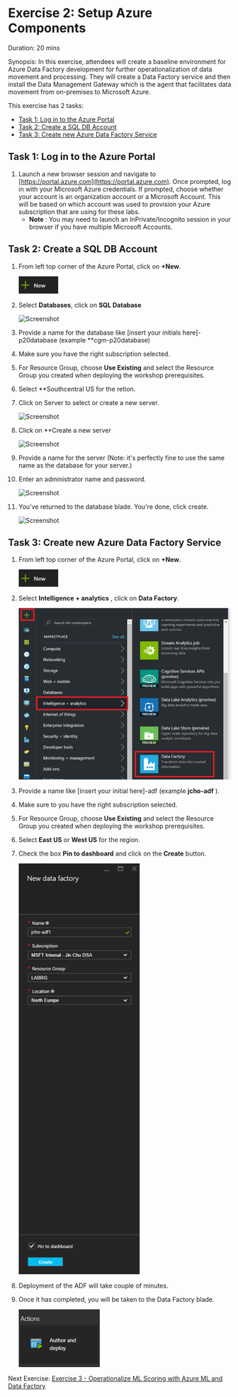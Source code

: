 # Exercise 2: Setup Azure Components

Duration: 20 mins

Synopsis: In this exercise, attendees will create a baseline environment for Azure Data Factory development for further operationalization of data movement and processing. They will create a Data Factory service and then install the Data Management Gateway which is the agent that facilitates data movement from on-premises to Microsoft Azure.

This exercise has 2 tasks:

* [Task 1: Log in to the Azure Portal](#task-1-log-in-to-the-azure-portal)
* [Task 2: Create a SQL DB Account](#task-2-create-a-sql-db-account)
* [Task 3: Create new Azure Data Factory Service](#task-3-create-new-azure-data-factory-service)

## Task 1: Log in to the Azure Portal

1. Launch a new browser session and navigate to [https://portal.azure.com](https://portal.azure.com). Once prompted, log in with your Microsoft Azure credentials. If prompted, choose whether your account is an organization account or a Microsoft Account.  This will be based on which account was used to provision your Azure subscription that are using for these labs.
   - **Note** : You may need to launch an InPrivate/Incognito session in your browser if you have multiple Microsoft Accounts.

## Task 2:  Create a SQL DB Account

1. From left top corner of the Azure Portal, click on **+New**.

    ![Screenshot](images/ex02_create_new_azure_data_factory_service_0.png)

1.  Select **Databases**, click on **SQL Database**

    ![Screenshot](images/ex02_creat_azure_sql_db_0.png)

1. Provide a name for the database like [insert your initials here]-p20database (example **cgm-p20database)
2. Make sure you have the right subscription selected.
3. For Resource Group, choose **Use Existing** and select the Resource Group you created when deploying the workshop prerequisites.
4. Select **Southcentral US for the retion.
5. Click on Server to select or create a new server.

    ![Screenshot](images/ex02_creat_azure_sql_db_1.png)

1. Click on **Create a new server

    ![Screenshot](images/ex02_creat_azure_sql_db_2.png)

1. Provide a name for the server (Note: it's perfectly fine to use the same name as the database for your server.)
2. Enter an administrator name and password.

    ![Screenshot](images/ex02_creat_azure_sql_db_3.png)
 
1. You've returned to the database blade.  You're done, click create.

    ![Screenshot](images/ex02_creat_azure_sql_db_4.png)

## Task 3: Create new Azure Data Factory Service

1. From left top corner of the Azure Portal, click on **+New**.

    ![Screenshot](images/ex02_create_new_azure_data_factory_service_0.png)

1. Select **Intelligence + analytics** , click on **Data Factory**.

    ![Screenshot](images/ex02_create_new_azure_data_factory_service_1.png)

1. Provide a name like [insert your initial here]-adf (example **jcho-adf** ).
2. Make sure to you have the right subscription selected.
3. For Resource Group, choose **Use Existing** and select the Resource Group you created when deploying the workshop prerequisites.
4. Select **East US** or **West US** for the region.
5. Check the box **Pin to dashboard** and click on the **Create** button.

    ![Screenshot](images/ex02_create_new_azure_data_factory_service_2.png)

1. Deployment of the ADF will take couple of minutes.
2. Once it has completed, you will be taken to the Data Factory blade.

    ![Screenshot](images/ex02_create_new_azure_data_factory_service_3.png)

Next Exercise: [Exercise 3 - Operationalize ML Scoring with Azure ML and Data Factory](03_Exercise_3_-_Operationalize_ML_Scoring_with_Azure_ML_and_Data_Factory.md)

